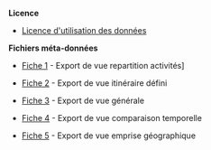 **Licence**

- [Licence d'utilisation des données](https://outdoorvision.fr/medias/licences-et-metadonnees/licence-utilisation-donnees.pdf) 
<p></p>

**Fichiers méta-données**

- [Fiche 1](https://outdoorvision.fr/medias/licences-et-metadonnees/Fichemetadonnees_1.pdf) - Export de vue repartition activités]
<p></p>

- [Fiche 2](https://outdoorvision.fr/medias/licences-et-metadonnees/Fichemetadonnees_2.pdf) - Export de vue itinéraire défini
<p></p>

- [Fiche 3](https://outdoorvision.fr/medias/licences-et-metadonnees/Fichemetadonnees_3.pdf) - Export de vue générale
<p></p>

- [Fiche 4](https://outdoorvision.fr/medias/licences-et-metadonnees/Fichemetadonnees_4.pdf) - Export de vue comparaison temporelle
<p></p>

- [Fiche 5](https://outdoorvision.fr/medias/licences-et-metadonnees/Fichemetadonnees_5.pdf) - Export de vue emprise géographique
<p></p>
